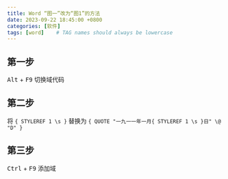 ```yaml
---
title: Word “图一”改为“图1”的方法
date: 2023-09-22 18:45:00 +0800
categories: [软件]
tags: [word]    # TAG names should always be lowercase
---
```


## 第一步

<kbd>Alt</kbd> + <kbd>F9</kbd> 切换域代码

## 第二步

将 `{ STYLEREF 1 \s }` 替换为 `{ QUOTE "一九一一年一月{ STYLEREF 1 \s }日" \@ "D" }`

## 第三步

<kbd>Ctrl</kbd> + <kbd>F9</kbd> 添加域
